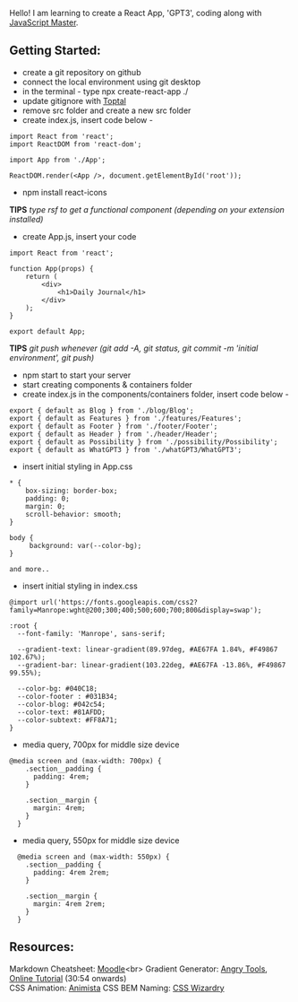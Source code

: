 Hello! I am learning to create a React App, 'GPT3', coding along with [JavaScript Master](https://www.youtube.com/watch?v=F627pKNUCVQ).

## Getting Started:

- create a git repository on github
- connect the local environment using git desktop
- in the terminal - type npx create-react-app ./
- update gitignore with [Toptal](https://www.toptal.com/developers/gitignore/)
- remove src folder and create a new src folder
- create index.js, insert code below -

```
import React from 'react';
import ReactDOM from 'react-dom';

import App from './App';

ReactDOM.render(<App />, document.getElementById('root'));
```

- npm install react-icons

**TIPS** _type rsf to get a functional component (depending on your extension installed)_

- create App.js, insert your code

```
import React from 'react';

function App(props) {
    return (
        <div>
            <h1>Daily Journal</h1>
        </div>
    );
}

export default App;
```

**TIPS** _git push whenever (git add -A, git status, git commit -m 'initial environment', git push)_

- npm start to start your server
- start creating components & containers folder
- create index.js in the components/containers folder, insert code below -

```
export { default as Blog } from './blog/Blog';
export { default as Features } from './features/Features';
export { default as Footer } from './footer/Footer';
export { default as Header } from './header/Header';
export { default as Possibility } from './possibility/Possibility';
export { default as WhatGPT3 } from './whatGPT3/WhatGPT3';
```

- insert initial styling in App.css

```
* {
    box-sizing: border-box;
    padding: 0;
    margin: 0;
    scroll-behavior: smooth;
}

body {
     background: var(--color-bg);
}

and more..
```

- insert initial styling in index.css

```
@import url('https://fonts.googleapis.com/css2?family=Manrope:wght@200;300;400;500;600;700;800&display=swap');

:root {
  --font-family: 'Manrope', sans-serif;

  --gradient-text: linear-gradient(89.97deg, #AE67FA 1.84%, #F49867 102.67%);
  --gradient-bar: linear-gradient(103.22deg, #AE67FA -13.86%, #F49867 99.55%);

  --color-bg: #040C18;
  --color-footer : #031B34;
  --color-blog: #042c54;
  --color-text: #81AFDD;
  --color-subtext: #FF8A71;
}
```

- media query, 700px for middle size device

```
@media screen and (max-width: 700px) {
    .section__padding {
      padding: 4rem;
    }

    .section__margin {
      margin: 4rem;
    }
  }
```

- media query, 550px for middle size device

```
  @media screen and (max-width: 550px) {
    .section__padding {
      padding: 4rem 2rem;
    }

    .section__margin {
      margin: 4rem 2rem;
    }
  }
```

## Resources:

Markdown Cheatsheet: [Moodle](https://docs.moodle.org/402/en/Markdown#:~:text=Bullet%20point%20lists%20can%20be,and%20should%20not%20be%20forgotten.)<br>
Gradient Generator: [Angry Tools](https://angrytools.com/gradient/), [Online Tutorial](https://www.youtube.com/watch?v=F627pKNUCVQ) (30:54 onwards) <br>
CSS Animation: [Animista](https://animista.net/)
CSS BEM Naming: [CSS Wizardry](https://csswizardry.com/2013/01/mindbemding-getting-your-head-round-bem-syntax/)

